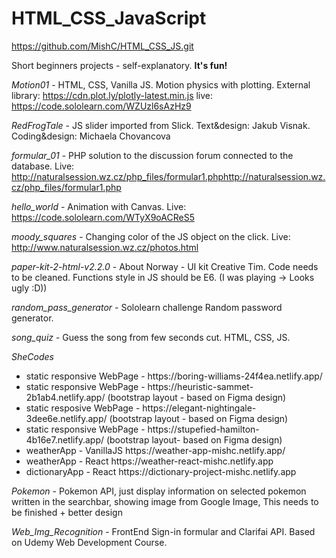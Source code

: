 # HTML_CSS_JavaScript
https://github.com/MishC/HTML_CSS_JS.git

Short beginners projects - self-explanatory. **It's fun!**

*Motion01* - HTML, CSS, Vanilla JS. Motion physics with plotting. External library: https://cdn.plot.ly/plotly-latest.min.js live: https://code.sololearn.com/WZUzl6sAzHz9

*RedFrogTale* - JS slider imported from Slick. Text&design: Jakub Visnak. Coding&design: Michaela Chovancova

*formular_01* - PHP solution to the discussion forum connected to the database. Live: http://naturalsession.wz.cz/php_files/formular1.phphttp://naturalsession.wz.cz/php_files/formular1.php

*hello_world* - Animation with Canvas. Live: https://code.sololearn.com/WTyX9oACReS5

*moody_squares* - Changing color of the JS object on the click. Live: http://www.naturalsession.wz.cz/photos.html

*paper-kit-2-html-v2.2.0* - About Norway - UI kit Creative Tim. Code needs to be cleaned. Functions style in JS should be E6. (I was playing -> Looks ugly :D))

*random_pass_generator* - Sololearn challenge Random password generator.

*song_quiz* - Guess the song from few seconds cut. HTML, CSS, JS.

*SheCodes* 
<ul>
<li>static responsive WebPage - https://boring-williams-24f4ea.netlify.app/ </li> 
<li>static responsive WebPage - https://heuristic-sammet-2b1ab4.netlify.app/ (bootstrap layout - based on Figma design)  </li>
<li>      static resposive WebPage - https://elegant-nightingale-3dee6e.netlify.app/ (bootstrap layout - based on Figma design)  </li>
<li>     static responsive WebPage - https://stupefied-hamilton-4b16e7.netlify.app/  (bootstrap layout- based on Figma design)  </li>
 <li>     weatherApp - VanillaJS https://weather-app-mishc.netlify.app/  </li>
  <li>    weatherApp - React  https://weather-react-mishc.netlify.app  </li>
  <li>    dictionaryApp - React https://dictionary-project-mishc.netlify.app  </li>
</ul> 


*Pokemon* - Pokemon API, just display information on selected pokemon written in the searchbar, showing image from Google Image, This needs to be finished + better design

*Web_Img_Recognition* - FrontEnd Sign-in formular and Clarifai API. Based on Udemy Web Development Course.
             
             
